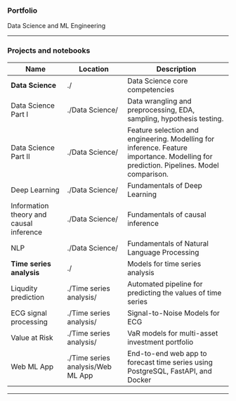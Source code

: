 ### Portfolio
Data Science and ML Engineering
****
### Projects and notebooks
| Name                          | Location          | Description                                                         |
|-------------------------------|-------------------|---------------------------------------------------------------------|
| **Data Science**              | ./                | Data Science core competencies     |
| Data Science Part I     | ./Data Science/    | Data wrangling and preprocessing, EDA, sampling, hypothesis testing.      |
| Data Science Part II    | ./Data Science/   | Feature selection and engineering. Modelling for inference. Feature importance. Modelling for prediction. Pipelines. Model comparison. |
| Deep Learning     | ./Data Science/    | Fundamentals of Deep Learning    |
| Information theory and causal inference     | ./Data Science/    |   Fundamentals of causal inference  |
| NLP     | ./Data Science/    |   Fundamentals of Natural Language Processing  |
| **Time series analysis**      | ./         | Models for time series analysis                                        |
| Liqudity prediction          | ./Time series analysis/       |Automated pipeline for predicting the values of time series    |
| ECG signal processing         | ./Time series analysis/        | Signal-to-Noise Models for ECG                                        |  
| Value at Risk                 | ./Time series analysis/        |VaR models for multi-asset investment portfolio                                    |
| Web ML App         | ./Time series analysis/Web ML App       |End-to-end web app to forecast time series using PostgreSQL, FastAPI, and Docker   |


***
